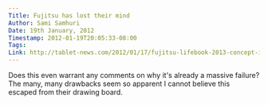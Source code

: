 ```yaml
---
Title: Fujitsu has lost their mind
Author: Sami Samhuri
Date: 19th January, 2012
Timestamp: 2012-01-19T20:05:33-08:00
Tags: 
Link: http://tablet-news.com/2012/01/17/fujitsu-lifebook-2013-concept-incorporates-a-tablet-for-a-keyboard-phone-and-digital-camera/
---
```


Does this even warrant any comments on why it's already a massive failure?
The many, many drawbacks seem so apparent I cannot believe this escaped
from their drawing board.

